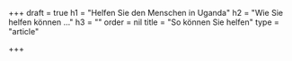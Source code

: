 +++
draft = true
h1 = "Helfen Sie den Menschen in Uganda"
h2 = "Wie Sie helfen können ..."
h3 = ""
order = nil
title = "So können Sie helfen"
type = "article"

+++
